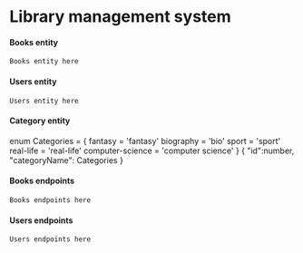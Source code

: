 # Library management system

#### Books entity
```Books entity here```

#### Users entity
```Users entity here```
#### Category entity
enum Categories = {
	fantasy = 'fantasy'
	biography = 'bio'
	sport = 'sport'
	real-life = 'real-life'
	computer-science = 'computer science'
}
{
	"id":number,
	"categoryName": Categories
}


#### Books endpoints
```Books endpoints here```

#### Users endpoints
```Users endpoints here```


